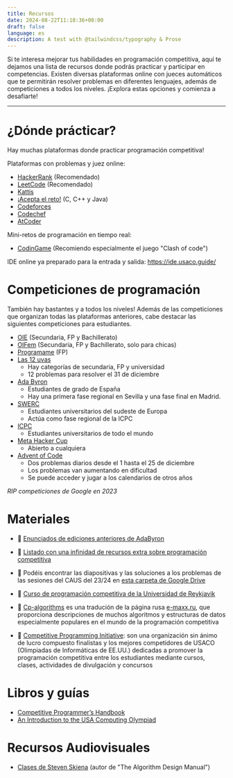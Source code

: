 ```yaml
---
title: Recursos
date: 2024-08-22T11:18:36+08:00
draft: false
language: es
description: A test with @tailwindcss/typography & Prose
---
```


<p class="mb-8 font-light text-center text-gray-500 lg:mb-16 dark:text-gray-400 sm:text-xl">
       Si te interesa mejorar tus habilidades en programación competitiva, aquí te dejamos una lista de recursos donde podrás practicar y participar en competencias. Existen diversas plataformas online con jueces automáticos que te permitirán resolver problemas en diferentes lenguajes, además de competiciones a todos los niveles. ¡Explora estas opciones y comienza a desafiarte!
</p>

---

# ¿Dónde prácticar?

Hay muchas plataformas donde practicar programación competitiva!

Plataformas con problemas y juez online:
- [HackerRank](https://www.hackerrank.com/) (Recomendado)
- [LeetCode](https://leetcode.com/) (Recomendado)
- [Kattis](https://open.kattis.com/)
- [¡Acepta el reto!](https://aceptaelreto.com/) (C, C++ y Java)
- [Codeforces](https://codeforces.com/)
- [Codechef](https://www.codechef.com/)
- [AtCoder](https://atcoder.jp/)

Mini-retos de programación en tiempo real:
- [CodinGame](https://www.codingame.com/multiplayer/clashofcode) (Recomiendo especialmente el juego "Clash of code")

IDE online ya preparado para la entrada y salida: https://ide.usaco.guide/

# Competiciones de programación 

También hay bastantes y a todos los niveles! Además de las competiciones que organizan todas las plataformas anteriores, cabe destacar las siguientes competiciones para estudiantes.

- [OIE](https://olimpiada-informatica.org/https://olimpiada-informatica.org/) (Secundaria, FP y Bachillerato)
- [OIFem](https://oifem.es/) (Secundaria, FP y Bachillerato, solo para chicas)
- [Programame](https://programame.com/) (FP)
- [Las 12 uvas](https://las12uvas.es/)
  - Hay categorías de secundaria, FP y universidad
  - 12 problemas para resolver el 31 de diciembre
- [Ada Byron](https://ada-byron.es/)
  - Estudiantes de grado de España
  - Hay una primera fase regional en Sevilla y una fase final en Madrid.
- [SWERC](https://swerc.eu/)
  - Estudiantes universitarios del sudeste de Europa
  - Actúa como fase regional de la ICPC
- [ICPC](https://icpc.global/)
  - Estudiantes universitarios de todo el mundo
- [Meta Hacker Cup](https://www.facebook.com/codingcompetitions/hacker-cup)
  - Abierto a cualquiera
- [Advent of Code](https://adventofcode.com/)
  - Dos problemas diarios desde el 1 hasta el 25 de diciembre
  - Los problemas van aumentando en dificultad
  - Se puede acceder y jugar a los calendarios de otros años

_RIP competiciones de Google en 2023_

# Materiales

- 📎 [Enunciados de ediciones anteriores de AdaByron](https://drive.google.com/drive/folders/1xleZ_-1_LyoHV7SDbyXg_fQ2m_BMrO82?usp=sharing)
- 📎 [Listado con una infinidad de recursos extra sobre programación competitiva](https://github.com/lnishan/awesome-competitive-programming)
- 📎 Podéis encontrar las diapositivas y las soluciones a los problemas de las sesiones del CAUS del 23/24 en [esta carpeta de Google Drive](https://drive.google.com/drive/folders/1HRhaTf-Dtha1T21ZTzjj7y-6WswkB9OP?usp=sharing)
- 📎 [Curso de programación competitiva de la Universidad de Reykjavik](https://algo.is/t-414-aflv-competitive-programming-course-2016)

- 📎 [Cp-algorithms](https://cp-algorithms.com/) es una tradución de la página rusa [e-maxx.ru](https://e-maxx.ru/algo), que proporciona descripciones de muchos algoritmos y estructuras de datos especialmente populares en el mundo de la programación competitiva

- 📎 [Competitive Programming Initiative](https://joincpi.org/): son una organización sin ánimo de lucro compuesto finalistas y los mejores competidores de USACO (Olimpiadas de Informáticas de EE.UU.) dedicadas a promover la programación competitiva entre los estudiantes mediante cursos, clases, actividades de divulgación y concursos

# Libros y guías


<!-- - [The Algorithm Design Manual](https://www.inf.ufpr.br/andre/textos-CI1355-CI355/TheAlgorithmDesignManual.pdf) -->
- [Competitive Programmer’s Handbook](https://cses.fi/book/book.pdf)
- [An Introduction to the USA Computing Olympiad](https://darrenyao.com/usacobook/cpp.pdf)


# Recursos Audiovisuales

- [Clases de Steven Skiena](https://www3.cs.stonybrook.edu/~skiena/373/videos/) (autor de "The Algorithm Design Manual")